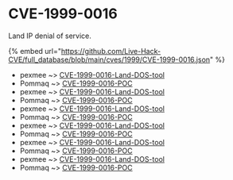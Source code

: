 # CVE-1999-0016

Land IP denial of service.

{% embed url="https://github.com/Live-Hack-CVE/full_database/blob/main/cves/1999/CVE-1999-0016.json" %}


* pexmee ~> [CVE-1999-0016-Land-DOS-tool](https://www.alice-snow.ru/1999/database/cve-1999-0016/cve-1999-0016-land-dos-tool-pexmee)
* Pommaq ~> [CVE-1999-0016-POC](https://www.alice-snow.ru/1999/database/cve-1999-0016/cve-1999-0016-poc-pommaq)
* pexmee ~> [CVE-1999-0016-Land-DOS-tool](https://www.alice-snow.ru/1999/database/cve-1999-0016/cve-1999-0016-land-dos-tool-pexmee)
* Pommaq ~> [CVE-1999-0016-POC](https://www.alice-snow.ru/1999/database/cve-1999-0016/cve-1999-0016-poc-pommaq)
* pexmee ~> [CVE-1999-0016-Land-DOS-tool](https://www.alice-snow.ru/1999/database/cve-1999-0016/cve-1999-0016-land-dos-tool-pexmee)
* Pommaq ~> [CVE-1999-0016-POC](https://www.alice-snow.ru/1999/database/cve-1999-0016/cve-1999-0016-poc-pommaq)
* pexmee ~> [CVE-1999-0016-Land-DOS-tool](https://www.alice-snow.ru/1999/database/cve-1999-0016/cve-1999-0016-land-dos-tool-pexmee)
* Pommaq ~> [CVE-1999-0016-POC](https://www.alice-snow.ru/1999/database/cve-1999-0016/cve-1999-0016-poc-pommaq)
* pexmee ~> [CVE-1999-0016-Land-DOS-tool](https://www.alice-snow.ru/1999/database/cve-1999-0016/cve-1999-0016-land-dos-tool-pexmee)
* Pommaq ~> [CVE-1999-0016-POC](https://www.alice-snow.ru/1999/database/cve-1999-0016/cve-1999-0016-poc-pommaq)
* pexmee ~> [CVE-1999-0016-Land-DOS-tool](https://www.alice-snow.ru/1999/database/cve-1999-0016/cve-1999-0016-land-dos-tool-pexmee)
* Pommaq ~> [CVE-1999-0016-POC](https://www.alice-snow.ru/1999/database/cve-1999-0016/cve-1999-0016-poc-pommaq)